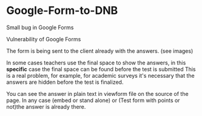 # Google-Form-to-DNB
Small bug in Google Forms

Vulnerability of Google Forms

The form is being sent to the client already with the answers. (see images)

In some cases teachers use the final space to show the answers, in this **specific** case the final space can be found before the test is submitted
This is a real problem, for example, for academic surveys it's necessary that the answers are hidden before the test is finalized. 

You can see the answer in plain text in viewform file on the source of the page. In any case (embed or stand alone) or (Test form with points or not)the answer is already there.
